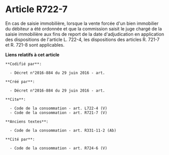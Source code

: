 # Article R722-7

En cas de saisie immobilière, lorsque la vente forcée d'un bien immobilier du débiteur a été ordonnée et que la commission
saisit le juge chargé de la saisie immobilière aux fins de report de la date d'adjudication en application des dispositions
de l'article L. 722-4, les dispositions des articles R. 721-7 et R. 721-8 sont applicables.

**Liens relatifs à cet article**

	**Codifié par**:

	  - Décret n°2016-884 du 29 juin 2016 - art.

	**Créé par**:

	  - Décret n°2016-884 du 29 juin 2016 - art.

	**Cite**:

	  - Code de la consommation - art. L722-4 (V)
	  - Code de la consommation - art. R721-7 (V)

	**Anciens textes**:

	  - Code de la consommation - art. R331-11-2 (Ab)

	**Cité par**:

	  - Code de la consommation - art. R724-6 (V)
